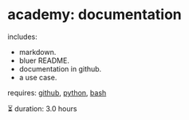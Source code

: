 # academy: documentation

includes:
- markdown.
- bluer README.
- documentation in github.
- a use case.

requires: [github](./github.md), [python](./python.md), [bash](./bash.md)

⏳ duration: 3.0 hours
